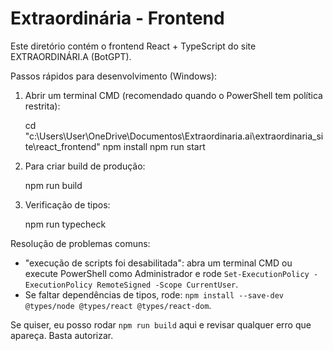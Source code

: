# Extraordinária - Frontend

Este diretório contém o frontend React + TypeScript do site EXTRAORDINÁRI.A (BotGPT).

Passos rápidos para desenvolvimento (Windows):

1. Abrir um terminal CMD (recomendado quando o PowerShell tem política restrita):

   cd "c:\Users\User\OneDrive\Documentos\Extraordinaria.ai\extraordinaria_site\react_frontend"
   npm install
   npm run start

2. Para criar build de produção:

   npm run build

3. Verificação de tipos:

   npm run typecheck

Resolução de problemas comuns:

- "execução de scripts foi desabilitada": abra um terminal CMD ou execute PowerShell como Administrador e rode `Set-ExecutionPolicy -ExecutionPolicy RemoteSigned -Scope CurrentUser`.
- Se faltar dependências de tipos, rode: `npm install --save-dev @types/node @types/react @types/react-dom`.

Se quiser, eu posso rodar `npm run build` aqui e revisar qualquer erro que apareça. Basta autorizar.
